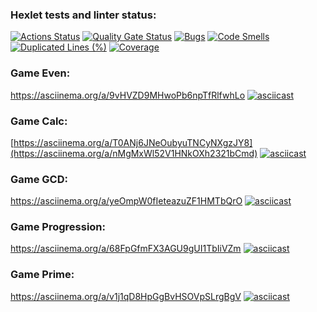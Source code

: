 ### Hexlet tests and linter status:
[![Actions Status](https://github.com/KulikovGM/java-project-61/actions/workflows/hexlet-check.yml/badge.svg)](https://github.com/KulikovGM/java-project-61/actions)
[![Quality Gate Status](https://sonarcloud.io/api/project_badges/measure?project=KulikovGM_java-project-61&metric=alert_status)](https://sonarcloud.io/summary/new_code?id=KulikovGM_java-project-61)
[![Bugs](https://sonarcloud.io/api/project_badges/measure?project=KulikovGM_java-project-61&metric=bugs)](https://sonarcloud.io/summary/new_code?id=KulikovGM_java-project-61)
[![Code Smells](https://sonarcloud.io/api/project_badges/measure?project=KulikovGM_java-project-61&metric=code_smells)](https://sonarcloud.io/summary/new_code?id=KulikovGM_java-project-61)
[![Duplicated Lines (%)](https://sonarcloud.io/api/project_badges/measure?project=KulikovGM_java-project-61&metric=duplicated_lines_density)](https://sonarcloud.io/summary/new_code?id=KulikovGM_java-project-61)
[![Coverage](https://sonarcloud.io/api/project_badges/measure?project=KulikovGM_java-project-61&metric=coverage)](https://sonarcloud.io/summary/new_code?id=KulikovGM_java-project-61)

### Game Even:
https://asciinema.org/a/9vHVZD9MHwoPb6npTfRlfwhLo
[![asciicast](https://asciinema.org/a/X5ppAWJynkTKBBEAwC7pvAbvv.svg)](https://asciinema.org/a/X5ppAWJynkTKBBEAwC7pvAbvv)

### Game Calc:
[https://asciinema.org/a/T0ANj6JNeOubyuTNCyNXgzJY8](https://asciinema.org/a/nMgMxWl52V1HNkOXh2321bCmd)
[![asciicast](https://asciinema.org/a/RZIDCqfHqi1kynzidok5ci2qb.svg)](https://asciinema.org/a/RZIDCqfHqi1kynzidok5ci2qb)

### Game GCD:
https://asciinema.org/a/yeOmpW0fIeteazuZF1HMTbQrO
[![asciicast](https://asciinema.org/a/POusPqRfHYyYUDbvKrVLnlyA9.svg)](https://asciinema.org/a/POusPqRfHYyYUDbvKrVLnlyA9)

### Game Progression:
 https://asciinema.org/a/68FpGfmFX3AGU9gUI1TbIiVZm
[![asciicast](https://asciinema.org/a/lSAhLmAwTG0bmjCKsyevxPalc.svg)](https://asciinema.org/a/lSAhLmAwTG0bmjCKsyevxPalc)

### Game Prime:
https://asciinema.org/a/v1j1qD8HpGgBvHSOVpSLrgBgV
[![asciicast](https://asciinema.org/a/mNFPf3O63LoIP1jIb8ZY5sUJB.svg)](https://asciinema.org/a/mNFPf3O63LoIP1jIb8ZY5sUJB)
